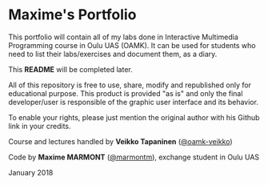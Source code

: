 # Maxime's Portfolio

This portfolio will contain all of my labs done in Interactive Multimedia Programming course in Oulu UAS (OAMK).
It can be used for students who need to list their labs/exercises and document them, as a diary.

This **README** will be completed later.

All of this repository is free to use, share, modify and republished only for educational purpose. 
This product is provided "as is" and only the final developer/user is responsible of the graphic user interface and its behavior.

To enable your rights, please just mention the original author with his Github link in your credits.


Course and lectures handled by **Veikko Tapaninen** ([@oamk-veikko](https://github.com/oamk-veikko))

Code by **Maxime MARMONT** ([@marmontm](https://github.com/marmontm)), exchange student in Oulu UAS

January 2018
